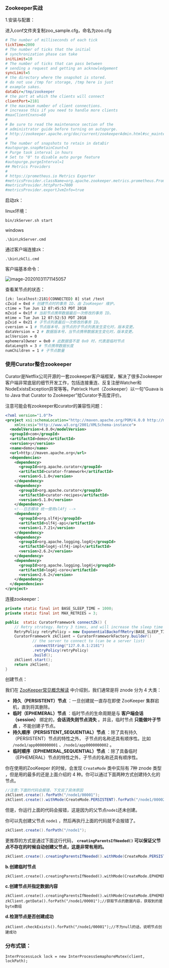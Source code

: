 ### Zookeeper实战

1.安装与配置：

进入conf文件夹复制zoo_sample.cfg，命名为zoo.cfg

```ini
# The number of milliseconds of each tick
tickTime=2000
# The number of ticks that the initial 
# synchronization phase can take
initLimit=10
# The number of ticks that can pass between 
# sending a request and getting an acknowledgement
syncLimit=5
# the directory where the snapshot is stored.
# do not use /tmp for storage, /tmp here is just 
# example sakes.
dataDir=/tmp/zookeeper
# the port at which the clients will connect
clientPort=2181
# the maximum number of client connections.
# increase this if you need to handle more clients
#maxClientCnxns=60
#
# Be sure to read the maintenance section of the 
# administrator guide before turning on autopurge.
# http://zookeeper.apache.org/doc/current/zookeeperAdmin.html#sc_maintenance
#
# The number of snapshots to retain in dataDir
#autopurge.snapRetainCount=3
# Purge task interval in hours
# Set to "0" to disable auto purge feature
#autopurge.purgeInterval=1
## Metrics Providers
#
# https://prometheus.io Metrics Exporter
#metricsProvider.className=org.apache.zookeeper.metrics.prometheus.PrometheusMetricsProvider
#metricsProvider.httpPort=7000
#metricsProvider.exportJvmInfo=true
```

启动zk：

linux环境：

```bash
bin/zkServer.sh start
```

windows

```
.\bin\zkServer.cmd
```

通过客户端连接zk：

```
.\bin\zkCli.cmd
```

客户端基本命令：

![image-20201031171145057](C:\Users\19349\AppData\Roaming\Typora\typora-user-images\image-20201031171145057.png)

查看某节点的状态：

```bash
[zk: localhost:2181(CONNECTED) 8] stat /test
cZxid = 0xd # 创建节点时的事务 ID，由 ZooKeeper 维护。
ctime = Tue Jun 12 07:45:53 PDT 2018
mZxid = 0x1f # 当前节点携带数据最后一次修改的事务 ID。
mtime = Tue Jun 12 07:52:53 PDT 2018
pZxid = 0x21 # 子节点列表最后一次修改的事务 ID。
cversion = 1 # 节点版本号，当节点的子节点列表发生变化时，版本变更。
dataVersion = 2 # 数据版本号，当节点携带数据发生变化时，版本变更。
aclVersion = 0
ephemeralOwner = 0x0 # 此数据值不是 0x0 时，代表是临时节点
dataLength = 3 # 节点携带数据长度
numChildren = 1 # 子节点数量
```

### 使用Curator整合zookeeper

Curator是Netflix公司开源的一套zookeeper客户端框架，解决了很多Zookeeper客户端非常底层的细节开发工作，包括连接重连、反复注册Watcher和NodeExistsException异常等等。Patrixck Hunt（Zookeeper）以一句“Guava is to Java that Curator to Zookeeper”给Curator予高度评价。

注意可能会有zookeeper和curator的兼容性问题：

```xml
<?xml version="1.0"?>
<project xsi:schemaLocation="http://maven.apache.org/POM/4.0.0 http://maven.apache.org/xsd/maven-4.0.0.xsd" xmlns="http://maven.apache.org/POM/4.0.0"
    xmlns:xsi="http://www.w3.org/2001/XMLSchema-instance">
  <modelVersion>4.0.0</modelVersion>
  <groupId>com</groupId>
  <artifactId>demo</artifactId>
  <version>y</version>
  <name>demo</name>
  <url>http://maven.apache.org</url>
  <dependencies>
    <dependency>
      <groupId>org.apache.curator</groupId>
      <artifactId>curator-framework</artifactId>
      <version>5.1.0</version>
    </dependency>
    <dependency>
      <groupId>org.apache.curator</groupId>
      <artifactId>curator-recipes</artifactId>
      <version>5.1.0</version>
    </dependency>
    <!--日志模块 统一使用sl4fj -->
    <dependency>
      <groupId>org.slf4j</groupId>
      <artifactId>slf4j-api</artifactId>
      <version>1.7.21</version>
    </dependency>
    <dependency>
      <groupId>org.apache.logging.log4j</groupId>
      <artifactId>log4j-slf4j-impl</artifactId>
      <version>2.6.2</version>
    </dependency>
    <dependency>
      <groupId>org.apache.logging.log4j</groupId>
      <artifactId>log4j-core</artifactId>
      <version>2.6.2</version>
    </dependency>
  </dependencies>
</project>
```

连接zookeeper：

```java
private static final int BASE_SLEEP_TIME = 1000;
private static final int MAX_RETRIES = 3;

public  static CuratorFramework connectZk() {
    // Retry strategy. Retry 3 times, and will increase the sleep time between retries.
    RetryPolicy retryPolicy = new ExponentialBackoffRetry(BASE_SLEEP_TIME, MAX_RETRIES);
    CuratorFramework zkClient = CuratorFrameworkFactory.builder()
            // the server to connect to (can be a server list)
            .connectString("127.0.0.1:2181")
            .retryPolicy(retryPolicy)
            .build();
    zkClient.start();
    return zkClient;
}
```

创建节点：

我们在 [ZooKeeper常见概念解读](https://github.com/Snailclimb/JavaGuide/blob/master/docs/system-design/distributed-system/zookeeper/zookeeper-intro.md) 中介绍到，我们通常是将 znode 分为 4 大类：

- **持久（PERSISTENT）节点** ：一旦创建就一直存在即使 ZooKeeper 集群宕机，直到将其删除。
- **临时（EPHEMERAL）节点** ：临时节点的生命周期是与 **客户端会话（session）** 绑定的，**会话消失则节点消失** 。并且，临时节点 **只能做叶子节点** ，不能创建子节点。
- **持久顺序（PERSISTENT_SEQUENTIAL）节点** ：除了具有持久（PERSISTENT）节点的特性之外， 子节点的名称还具有顺序性。比如 `/node1/app0000000001` 、`/node1/app0000000002` 。
- **临时顺序（EPHEMERAL_SEQUENTIAL）节点** ：除了具备临时（EPHEMERAL）节点的特性之外，子节点的名称还具有顺序性。

你在使用的ZooKeeper 的时候，会发现 `CreateMode` 类中实际有 7种 znode 类型 ，但是用的最多的还是上面介绍的 4 种。你可以通过下面两种方式创建持久化的节点。

```java
//注意:下面的代码会报错，下文说了具体原因
zkClient.create().forPath("/node1/00001");
zkClient.create().withMode(CreateMode.PERSISTENT).forPath("/node1/00002");
```

但是，你运行上面的代码会报错，这是因为的父节点`node1`还未创建。

你可以先创建父节点 `node1` ，然后再执行上面的代码就不会报错了。

```java
zkClient.create().forPath("/node1");
```

更推荐的方式是通过下面这行代码， **`creatingParentsIfNeeded()` 可以保证父节点不存在的时候自动创建父节点，这是非常有用的。**

```java
zkClient.create().creatingParentsIfNeeded().withMode(CreateMode.PERSISTENT).forPath("/node1/00001");
```

**b.创建临时节点**

```
zkClient.create().creatingParentsIfNeeded().withMode(CreateMode.EPHEMERAL).forPath("/node1/00001");
```

**c.创建节点并指定数据内容**

```
zkClient.create().creatingParentsIfNeeded().withMode(CreateMode.EPHEMERAL).forPath("/node1/00001","java".getBytes());
zkClient.getData().forPath("/node1/00001");//获取节点的数据内容，获取到的是 byte数组
```

**d.检测节点是否创建成功**

```
zkClient.checkExists().forPath("/node1/00001");//不为null的话，说明节点创建成功
```

### 分布式锁：

```
InterProcessLock lock = new InterProcessSemaphoreMutex(client, lockPath);
```